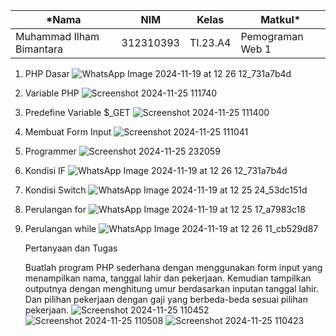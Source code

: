 
|*Nama|NIM|Kelas|Matkul*|
|----|---|-----|------|
|Muhammad Ilham Bimantara|312310393|TI.23.A4|Pemograman Web 1|

1. PHP Dasar
  ![WhatsApp Image 2024-11-19 at 12 26 12_731a7b4d](https://github.com/user-attachments/assets/5f7c6d68-1100-4155-80aa-4e065fe3f80e)

2. Variable PHP
  ![Screenshot 2024-11-25 111740](https://github.com/user-attachments/assets/4f4d046c-3ebb-493e-a1c0-0b98c315f6ae)


3. Predefine Variable $_GET
  ![Screenshot 2024-11-25 111400](https://github.com/user-attachments/assets/02969eb8-7329-4958-a4cd-2391cf0610ba)


4. Membuat Form Input
   ![Screenshot 2024-11-25 111041](https://github.com/user-attachments/assets/117484d0-a203-439d-9eae-be66a34e70f5)

5. Programmer
   ![Screenshot 2024-11-25 232059](https://github.com/user-attachments/assets/2a0bbefd-f641-418a-ae59-ca06415e937a)

6. Kondisi IF
   ![WhatsApp Image 2024-11-19 at 12 26 12_731a7b4d](https://github.com/user-attachments/assets/a0cfb1ef-7954-4e6b-99fb-80e33e7fdb8f)

7. Kondisi Switch
  ![WhatsApp Image 2024-11-19 at 12 25 24_53dc151d](https://github.com/user-attachments/assets/24db2b32-8ed4-4760-bab0-22d62339a7b8)

8. Perulangan for
   ![WhatsApp Image 2024-11-19 at 12 25 17_a7983c18](https://github.com/user-attachments/assets/39d58a9e-e4d6-4568-8862-f0be3672d5f4)

9. Perulangan while
   ![WhatsApp Image 2024-11-19 at 12 26 11_cb529d87](https://github.com/user-attachments/assets/489a6b72-829f-4e20-8703-733397e0799c)

    
    Pertanyaan dan Tugas
    
    Buatlah program PHP sederhana dengan menggunakan form input yang menampilkan
    nama, tanggal lahir dan pekerjaan. Kemudian tampilkan outputnya dengan menghitung
    umur berdasarkan inputan tanggal lahir. Dan pilihan pekerjaan dengan gaji yang
    berbeda-beda sesuai pilihan pekerjaan.
   ![Screenshot 2024-11-25 110452](https://github.com/user-attachments/assets/cd731c7d-45d5-450f-bbdd-5bbaa0124c14)
   ![Screenshot 2024-11-25 110508](https://github.com/user-attachments/assets/cbbdc204-9c2a-4b00-8eb9-f3a03e0969d9)
   ![Screenshot 2024-11-25 110423](https://github.com/user-attachments/assets/64027ccc-b791-4940-9086-bd2599b33a9a)
